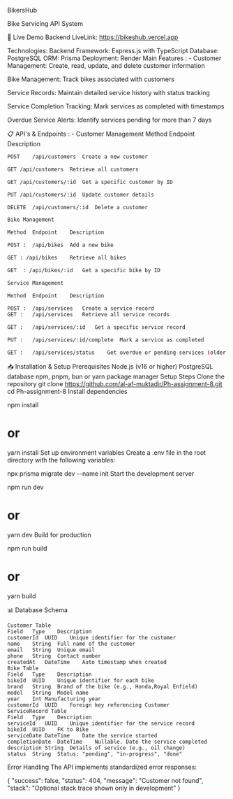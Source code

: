 BikersHub

Bike Servicing API System

🌟 Live Demo
Backend LiveLink:  https://bikeshub.vercel.app 

 Technologies:
Backend Framework: Express.js with TypeScript
Database: PostgreSQL
ORM: Prisma
Deployment: Render
Main Features : -
Customer Management: Create, read, update, and delete customer information

Bike Management: Track bikes associated with customers

Service Records: Maintain detailed service history with status tracking

Service Completion Tracking: Mark services as completed with timestamps

Overdue Service Alerts: Identify services pending for more than 7 days

📋 API's & Endpoints : -
Customer Management
Method	Endpoint	Description
```bash
POST	/api/customers	Create a new customer

GET	/api/customers	Retrieve all customers

GET	/api/customers/:id	Get a specific customer by ID

PUT	/api/customers/:id	Update customer details

DELETE	/api/customers/:id	Delete a customer

Bike Management

Method	Endpoint	Description

POST :	/api/bikes	Add a new bike

GET	: /api/bikes	Retrieve all bikes

GET	 : /api/bikes/:id	Get a specific bike by ID

Service Management

Method	Endpoint	Description

POST :	/api/services	Create a service record
GET :	/api/services	Retrieve all service records

GET :	/api/services/:id	Get a specific service record

PUT :	/api/services/:id/complete	Mark a service as completed

GET :	/api/services/status	Get overdue or pending services (older than 7 days)
```

📥 Installation & Setup
Prerequisites
Node.js (v16 or higher)
PostgreSQL database
npm, pnpm, bun or yarn package manager
Setup Steps
Clone the repository
git clone https://github.com/al-af-muktadir/Ph-assignment-8.git
cd Ph-assignment-8
Install dependencies

npm install
# or
yarn install
Set up environment variables Create a .env file in the root directory with the following variables:


npx prisma migrate dev --name init
Start the development server

npm run dev
# or
yarn dev
Build for production

npm run build
# or
yarn build


📊 Database Schema
```
Customer Table
Field	Type	Description
customerId	UUID	Unique identifier for the customer
name	String	Full name of the customer
email	String	Unique email
phone	String	Contact number
createdAt	DateTime	Auto timestamp when created
Bike Table
Field	Type	Description
bikeId	UUID	Unique identifier for each bike
brand	String	Brand of the bike (e.g., Honda,Royal Enfield)
model	String	Model name
year	Int	Manufacturing year
customerId	UUID	Foreign key referencing Customer
ServiceRecord Table
Field	Type	Description
serviceId	UUID	Unique identifier for the service record
bikeId	UUID	FK to Bike
serviceDate	DateTime	Date the service started
completionDate	DateTime	Nullable. Date the service completed
description	String	Details of service (e.g., oil change)
status	String	Status: "pending", "in-progress", "done"
```
Error Handling
The API implements standardized error responses:

{
  "success": false,
  "status": 404,
  "message": "Customer not found",
  "stack": "Optional stack trace shown only in development"
}

